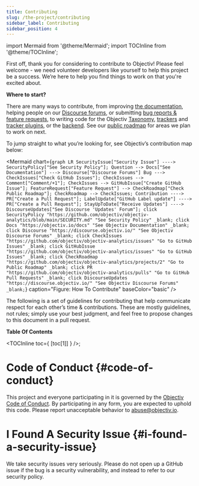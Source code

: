 ```yaml
---
title: Contributing
slug: /the-project/contributing
sidebar_label: Contributing
sidebar_position: 4
---
```


import Mermaid from '@theme/Mermaid';
import TOCInline from '@theme/TOCInline';


First off, thank you for considering to contribute to Objectiv! Please feel welcome - we need volunteer developers like yourself to help this project be a success. We’re here to help you find things to work on that you're excited about.

**Where to start?**

There are many ways to contribute, from improving [the documentation](https://objectiv.io/docs/), helping people on our [Discourse forums](https://discourse.objectiv.io/), or submitting [bug reports & feature requests](https://github.com/objectiv/objectiv-analytics/issues), to writing code for the Objectiv [Taxonomy](https://github.com/objectiv/objectiv-analytics/tree/main/tracker/core/schema), [trackers](https://github.com/objectiv/objectiv-analytics/tree/main/tracker) and [tracker plugins](https://github.com/objectiv/objectiv-analytics/tree/main/tracker/plugins), or the [backend](https://github.com/objectiv/objectiv-analytics/tree/main/backend). See our [public roadmap](https://github.com/objectiv/objectiv-analytics/projects/2) for areas we plan to work on next.

To jump straight to what you’re looking for, see Objectiv’s contribution map below:

<Mermaid chart={`
	graph LR
    SecurityIssue["Security Issue"] ----> SecurityPolicy["See Security Policy"];
    Question --> Docs["See Documentation"] ---> Discourse["Discourse Forums"]
		Bug ---> CheckIssues["Check GitHub Issues"];
    CheckIssues --> Comment["Comment/+1"];
    CheckIssues --> GitHubIssue["Create GitHub Issue"];
    FeatureRequest["Feature Request"] --> CheckRoadmap["Check Public Roadmap"];
    CheckRoadmap --> CheckIssues;
    Contribution ----> PR["Create a Pull Request"];
    LabelUpdate["GitHub Label update"] ----> PR["Create a Pull Request"];
    StayUpToDate["Receive Updates"] ----> DiscourseUpdates["See Discourse 'Updates' Forum"];
    click SecurityPolicy "https://github.com/objectiv/objectiv-analytics/blob/main/SECURITY.md" "See Security Policy" _blank;
    click Docs "https://objectiv.io/docs" "See Objectiv Documentation" _blank;
    click Discourse "https://discourse.objectiv.io/" "See Objectiv Discourse Forums" _blank;
    click CheckIssues "https://github.com/objectiv/objectiv-analytics/issues" "Go to GitHub Issues" _blank;
    click GitHubIssue "https://github.com/objectiv/objectiv-analytics/issues" "Go to GitHub Issues" _blank;
    click CheckRoadmap "https://github.com/objectiv/objectiv-analytics/projects/2" "Go to Public Roadmap" _blank;
    click PR "https://github.com/objectiv/objectiv-analytics/pulls" "Go to GitHub Pull Requests" _blank;
    click DiscourseUpdates "https://discourse.objectiv.io/" "See Objectiv Discourse Forums" _blank;
`} caption="Figure: How To Contribute" baseColor="basic" />

The following is a set of guidelines for contributing that help communicate respect for each other’s time & contributions. These are mostly guidelines, not rules; simply use your best judgment, and feel free to propose changes to this document in a pull request. 

**Table Of Contents**

<TOCInline
  toc={
    [toc[1]]
  }
/>;

# Code of Conduct {#code-of-conduct}

This project and everyone participating in it is governed by the [Objectiv Code of Conduct](https://github.com/objectiv/objectiv-analytics/blob/main/CODE_OF_CONDUCT.md). By participating in any form, you are expected to uphold this code. Please report unacceptable behavior to [abuse@objectiv.io](mailto:abuse@objectiv.io).


# I Found A Security Issue {#i-found-a-security-issue}

We take security issues very seriously. Please do not open up a GitHub issue if the bug is a security vulnerability, and instead to refer to our security policy.
